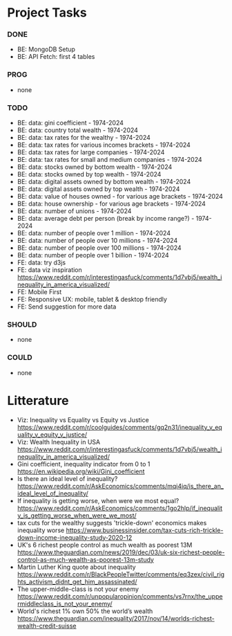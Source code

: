 # Project Tasks

### DONE

- BE: MongoDB Setup
- BE: API Fetch: first 4 tables

### PROG

- none

### TODO

- BE: data: gini coefficient - 1974-2024
- BE: data: country total wealth - 1974-2024
- BE: data: tax rates for the wealthy - 1974-2024
- BE: data: tax rates for various incomes brackets - 1974-2024
- BE: data: tax rates for large companies - 1974-2024
- BE: data: tax rates for small and medium companies - 1974-2024
- BE: data: stocks owned by bottom wealth - 1974-2024
- BE: data: stocks owned by top wealth - 1974-2024
- BE: data: digital assets owned by bottom wealth - 1974-2024
- BE: data: digital assets owned by top wealth - 1974-2024
- BE: data: value of houses owned - for various age brackets - 1974-2024
- BE: data: house ownership - for various age brackets - 1974-2024
- BE: data: number of unions - 1974-2024
- BE: data: average debt per person (break by income range?) - 1974-2024
- BE: data: number of people over 1 million - 1974-2024
- BE: data: number of people over 10 millions - 1974-2024
- BE: data: number of people over 100 millions - 1974-2024
- BE: data: number of people over 1 billion - 1974-2024
- FE: data: try d3js
- FE: data viz inspiration https://www.reddit.com/r/interestingasfuck/comments/1d7vbj5/wealth_inequality_in_america_visualized/
- FE: Mobile First
- FE: Responsive UX: mobile, tablet & desktop friendly
- FE: Send suggestion for more data

### SHOULD

- none

### COULD

- none

# Litterature

- Viz: Inequality vs Equality vs Equity vs Justice https://www.reddit.com/r/coolguides/comments/gq2n31/inequality_v_equality_v_equity_v_justice/
- Viz: Wealth Inequality in USA https://www.reddit.com/r/interestingasfuck/comments/1d7vbj5/wealth_inequality_in_america_visualized/
- Gini coefficient, inequality indicator from 0 to 1 https://en.wikipedia.org/wiki/Gini_coefficient
- Is there an ideal level of inequality? https://www.reddit.com/r/AskEconomics/comments/mqi4iq/is_there_an_ideal_level_of_inequality/
- If inequality is getting worse, when were we most equal? https://www.reddit.com/r/AskEconomics/comments/1go2hlp/if_inequality_is_getting_worse_when_were_we_most/
- tax cuts for the wealthy suggests 'trickle-down' economics makes inequality worse https://www.businessinsider.com/tax-cuts-rich-trickle-down-income-inequality-study-2020-12
- UK's 6 richest people control as much wealth as poorest 13M https://www.theguardian.com/news/2019/dec/03/uk-six-richest-people-control-as-much-wealth-as-poorest-13m-study
- Martin Luther King quote about inequality https://www.reddit.com/r/BlackPeopleTwitter/comments/eq3zex/civil_rights_activism_didnt_get_him_assassinated/
- The upper-middle-class is not your enemy https://www.reddit.com/r/unpopularopinion/comments/vs7rnx/the_uppermiddleclass_is_not_your_enemy/
- World's richest 1% own 50% the world’s wealth https://www.theguardian.com/inequality/2017/nov/14/worlds-richest-wealth-credit-suisse
